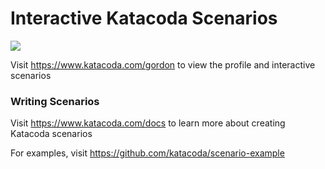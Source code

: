 # Interactive Katacoda Scenarios

[![](http://shields.katacoda.com/katacoda/gordon/count.svg)](https://www.katacoda.com/gordon "Get your profile on Katacoda.com")

Visit https://www.katacoda.com/gordon to view the profile and interactive scenarios

### Writing Scenarios
Visit https://www.katacoda.com/docs to learn more about creating Katacoda scenarios

For examples, visit https://github.com/katacoda/scenario-example

